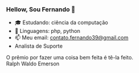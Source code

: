 ### Hellow, Sou Fernando 👋

- 🎓 Estudando: ciência da computação 
- 🌱 Linguagens: php, python
- 📫 Meu email: contato.fernando39@gmail.com
-    Analista de Suporte
 
 O prêmio por fazer uma coisa bem feita é tê-la feito.<br>
Ralph Waldo Emerson














